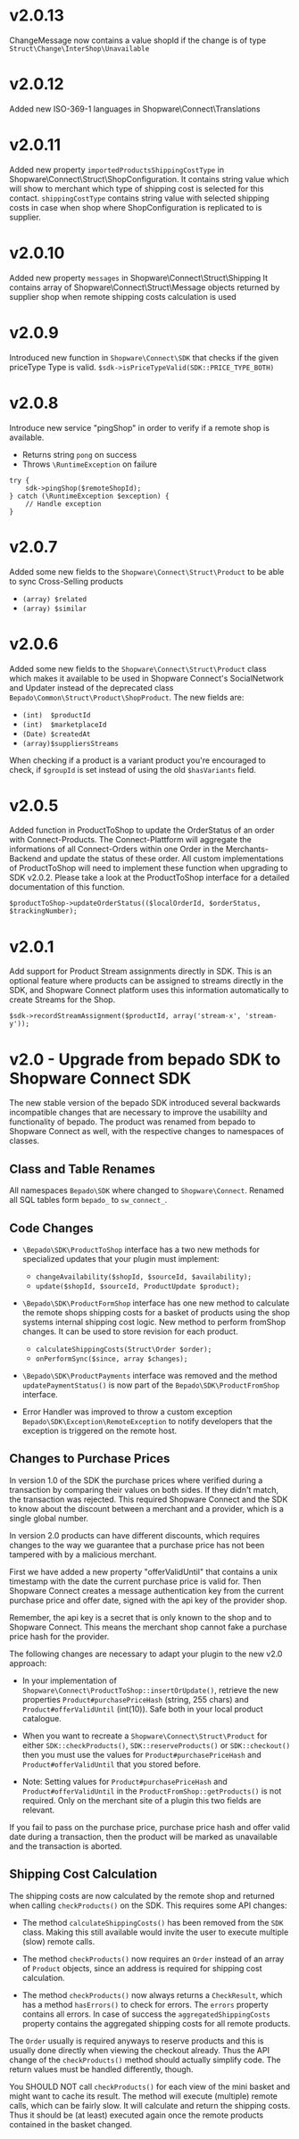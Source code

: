 # v2.0.13
ChangeMessage now contains a value shopId if the change is of type `Struct\Change\InterShop\Unavailable`

# v2.0.12
Added new ISO-369-1 languages in Shopware\Connect\Translations

# v2.0.11
Added new property ```importedProductsShippingCostType``` in Shopware\Connect\Struct\ShopConfiguration.
It contains string value which will show to merchant which type of shipping cost is selected for this contact. ```shippingCostType``` contains string value with selected shipping costs in case when shop where ShopConfiguration is replicated to is supplier.

# v2.0.10
Added new property ```messages``` in Shopware\Connect\Struct\Shipping
It contains array of Shopware\Connect\Struct\Message objects returned by
supplier shop when remote shipping costs calculation is used

# v2.0.9

Introduced new function in `Shopware\Connect\SDK` that checks if the given priceType Type is valid.
`$sdk->isPriceTypeValid(SDK::PRICE_TYPE_BOTH)`

# v2.0.8

Introduce new service "pingShop" in order to verify if a remote shop is available. 
- Returns string ```pong``` on success
- Throws ```\RuntimeException``` on failure

```
try {
    sdk->pingShop($remoteShopId);
} catch (\RuntimeException $exception) {
    // Handle exception
}
```

# v2.0.7

Added some new fields to the `Shopware\Connect\Struct\Product` to be able to sync 
Cross-Selling products

* `(array) $related`
* `(array) $similar`

# v2.0.6

Added some new fields to the `Shopware\Connect\Struct\Product` class which makes
it available to be used in Shopware Connect's SocialNetwork and Updater instead of the deprecated class
`Bepado\Common\Struct\Product\ShopProduct`. The new fields are:

* `(int)  $productId`
* `(int)  $marketplaceId`
* `(Date) $createdAt`
* `(array)$suppliersStreams`

When checking if a product is a variant product you're encouraged to check, if `$groupId` is set
instead of using the old `$hasVariants` field.

# v2.0.5

Added function in ProductToShop to update the OrderStatus of an order with Connect-Products. 
The Connect-Plattform will aggregate the informations of all Connect-Orders within one Order in 
the Merchants-Backend and update the status of these order. All custom implementations of 
ProductToShop will need to implement these function when upgrading to SDK v2.0.2.
Please take a look at the ProductToShop interface for a detailed documentation of this function.

    $productToShop->updateOrderStatus(($localOrderId, $orderStatus, $trackingNumber);

# v2.0.1

Add support for Product Stream assignments directly in SDK. This is an optional
feature where products can be assigned to streams directly in the SDK, and
Shopware Connect platform uses this information automatically to create Streams
for the Shop.

    $sdk->recordStreamAssignment($productId, array('stream-x', 'stream-y'));

# v2.0 - Upgrade from bepado SDK to Shopware Connect SDK

The new stable version of the bepado SDK introduced several backwards
incompatible changes that are necessary to improve the usabililty and
functionality of bepado. The product was renamed from bepado to Shopware Connect
as well, with the respective changes to namespaces of classes.

## Class and Table Renames

All namespaces `Bepado\SDK` where changed to `Shopware\Connect`.  Renamed all
SQL tables form `bepado_` to `sw_connect_`.

## Code Changes

- `\Bepado\SDK\ProductToShop` interface has a two new methods for specialized
  updates that your plugin must implement:

    - `changeAvailability($shopId, $sourceId, $availability);`
    - `update($shopId, $sourceId, ProductUpdate $product);`

- `\Bepado\SDK\ProductFormShop` interface has one new method to calculate
  the remote shops shipping costs for a basket of products using the shop
  systems internal shipping cost logic. New method to perform fromShop changes.
  It can be used to store revision for each product.

    - `calculateShippingCosts(Struct\Order $order);`
    - `onPerformSync($since, array $changes);`

- `\Bepado\SDK\ProductPayments` interface was removed and the method
  `updatePaymentStatus()` is now part of the `Bepado\SDK\ProductFromShop`
  interface.

- Error Handler was improved to throw a custom exception
  `Bepado\SDK\Exception\RemoteException` to notify developers that the
  exception is triggered on the remote host.

## Changes to Purchase Prices

In version 1.0 of the SDK the purchase prices where verified during a
transaction by comparing their values on both sides. If they didn't match, the
transaction was rejected. This required Shopware Connect and the SDK to know about the
discount between a merchant and a provider, which is a single global number.

In version 2.0 products can have different discounts, which requires changes to
the way we guarantee that a purchase price has not been tampered with by a
malicious merchant.

First we have added a new property "offerValidUntil" that contains a unix
timestamp with the date the current purchase price is valid for. Then Shopware Connect
creates a message authentication key from the current purchase price and offer date,
signed with the api key of the provider shop.

Remember, the api key is a secret that is only known to the shop and to Shopware Connect.
This means the merchant shop cannot fake a purchase price hash for the
provider.

The following changes are necessary to adapt your plugin to the new v2.0 approach:

- In your implementation of `Shopware\Connect\ProductToShop::insertOrUpdate()`, retrieve the
  new properties `Product#purchasePriceHash` (string, 255 chars) and `Product#offerValidUntil` (int(10)).
  Safe both in your local product catalogue.

- When you want to recreate a `Shopware\Connect\Struct\Product` for either
  `SDK::checkProducts()`, `SDK::reserveProducts()` or `SDK::checkout()` then
  you must use the values for `Product#purchasePriceHash` and `Product#offerValidUntil` that
  you stored before.

- Note: Setting values for `Product#purchasePriceHash` and
  `Product#offerValidUntil` in the `ProductFromShop::getProducts()` is not
  required. Only on the merchant site of a plugin this two fields are relevant.

If you fail to pass on the purchase price, purchase price hash and offer valid
date during a transaction, then the product will be marked as unavailable and
the transaction is aborted.

## Shipping Cost Calculation

The shipping costs are now calculated by the remote shop and returned when
calling `checkProducts()` on the SDK. This requires some API changes:

- The method `calculateShippingCosts()` has been removed from the `SDK` class.
  Making this still available would invite the user to execute multiple (slow)
  remote calls.

- The method `checkProducts()` now requires an `Order` instead of an array of
  `Product` objects, since an address is required for shipping cost calculation.

- The method `checkProducts()` now always returns a `CheckResult`, which has a
  method `hasErrors()` to check for errors. The `errors` property contains all
  errors. In case of success the `aggregatedShippingCosts` property contains
  the aggregated shipping costs for all remote products.

The `Order` usually is required anyways to reserve products and this is usually
done directly when viewing the checkout already. Thus the API change of the
`checkProducts()` method should actually simplify code. The return values must
be handled differently, though.

You SHOULD NOT call `checkProducts()` for each view of the mini basket and
might want to cache its result. The method will execute (multiple) remote
calls, which can be fairly slow. It will calculate and return the shipping
costs. Thus it should be (at least) executed again once the remote products
contained in the basket changed.
